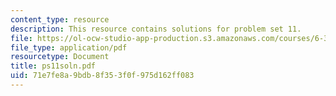 ```yaml
---
content_type: resource
description: This resource contains solutions for problem set 11.
file: https://ol-ocw-studio-app-production.s3.amazonaws.com/courses/6-341-discrete-time-signal-processing-fall-2005/71e7fe8a9bdb8f353f0f975d162ff083_ps11soln.pdf
file_type: application/pdf
resourcetype: Document
title: ps11soln.pdf
uid: 71e7fe8a-9bdb-8f35-3f0f-975d162ff083
---
```

